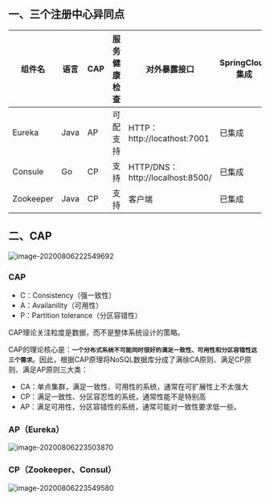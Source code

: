 ## 一、三个注册中心异同点

| 组件名    | 语言 | CAP  | 服务健康检查 | 对外暴露接口                     | SpringCloud集成 |
| --------- | ---- | ---- | ------------ | -------------------------------- | --------------- |
| Eureka    | Java | AP   | 可配支持     | HTTP：http://locathost:7001      | 已集成          |
| Consule   | Go   | CP   | 支持         | HTTP/DNS：http://localhost:8500/ | 已集成          |
| Zookeeper | Java | CP   | 支持         | 客户端                           | 已集成          |



## 二、CAP

![image-20200806222549692](https://gitee.com/liukai830/picgo/raw/master/image-20200806222549692.png)



### CAP

- C：Consistency（强一致性）
- A：Availanility（可用性）
- P：Partition tolerance（分区容错性）

CAP理论关注粒度是数据，而不是整体系统设计的策略。



CAP的理论核心是：**`一个分布式系统不可能同时很好的满足一致性、可用性和分区容错性这三个需求`**。因此，根据CAP原理将NoSQL数据库分成了满徐CA原则、满足CP原则、满足AP原则三大类：

- CA：单点集群，满足一致性、可用性的系统，通常在可扩展性上不太强大
- CP：满足一致性、分区容忍性的系统，通常性能不是特别高
- AP：满足可用性，分区容错性的系统，通常可能对一致性要求低一些。



### AP（Eureka）

![image-20200806223503870](https://gitee.com/liukai830/picgo/raw/master/image-20200806223503870.png)



### CP（Zookeeper、Consul）

![image-20200806223549580](https://gitee.com/liukai830/picgo/raw/master/image-20200806223549580.png)



